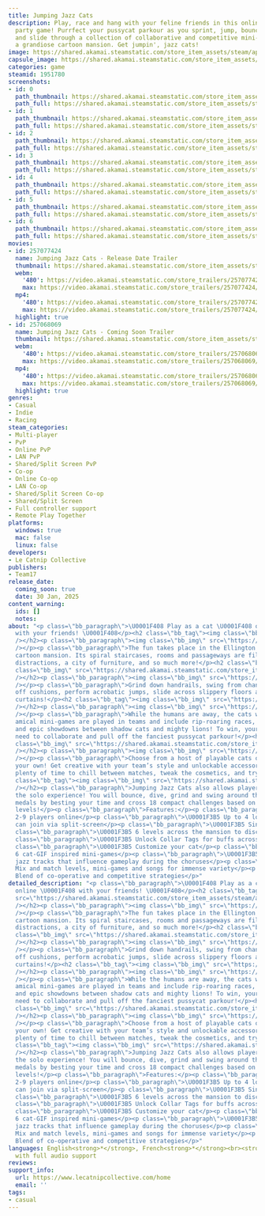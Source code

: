 ```yaml
---
title: Jumping Jazz Cats
description: Play, race and hang with your feline friends in this online platformer
  party game! Purrfect your pussycat parkour as you sprint, jump, bounce, swing, skid
  and slide through a collection of collaborative and competitive mini-games set in
  a grandiose cartoon mansion. Get jumpin', jazz cats!
image: https://shared.akamai.steamstatic.com/store_item_assets/steam/apps/1951780/header.jpg?t=1734015167
capsule_image: https://shared.akamai.steamstatic.com/store_item_assets/steam/apps/1951780/b88b3c6c2b17c62ad83b57bf72d596429eadd371/capsule_231x87.jpg?t=1734015167
categories: game
steamid: 1951780
screenshots:
- id: 0
  path_thumbnail: https://shared.akamai.steamstatic.com/store_item_assets/steam/apps/1951780/ss_475a86f9d4fb5d86efa3def251e73b036354a940.600x338.jpg?t=1734015167
  path_full: https://shared.akamai.steamstatic.com/store_item_assets/steam/apps/1951780/ss_475a86f9d4fb5d86efa3def251e73b036354a940.1920x1080.jpg?t=1734015167
- id: 1
  path_thumbnail: https://shared.akamai.steamstatic.com/store_item_assets/steam/apps/1951780/ss_a10350d3a86c70683a4dbda38052380ac063aeab.600x338.jpg?t=1734015167
  path_full: https://shared.akamai.steamstatic.com/store_item_assets/steam/apps/1951780/ss_a10350d3a86c70683a4dbda38052380ac063aeab.1920x1080.jpg?t=1734015167
- id: 2
  path_thumbnail: https://shared.akamai.steamstatic.com/store_item_assets/steam/apps/1951780/ss_5b6914bbf11cf40797b60d0d5b06b49c7da585aa.600x338.jpg?t=1734015167
  path_full: https://shared.akamai.steamstatic.com/store_item_assets/steam/apps/1951780/ss_5b6914bbf11cf40797b60d0d5b06b49c7da585aa.1920x1080.jpg?t=1734015167
- id: 3
  path_thumbnail: https://shared.akamai.steamstatic.com/store_item_assets/steam/apps/1951780/ss_716ce8c28323fa4cfe348a8c1c427ad4b239ea4d.600x338.jpg?t=1734015167
  path_full: https://shared.akamai.steamstatic.com/store_item_assets/steam/apps/1951780/ss_716ce8c28323fa4cfe348a8c1c427ad4b239ea4d.1920x1080.jpg?t=1734015167
- id: 4
  path_thumbnail: https://shared.akamai.steamstatic.com/store_item_assets/steam/apps/1951780/ss_503b11d0cd81e1481ec50e4e19e9e14239cc24bc.600x338.jpg?t=1734015167
  path_full: https://shared.akamai.steamstatic.com/store_item_assets/steam/apps/1951780/ss_503b11d0cd81e1481ec50e4e19e9e14239cc24bc.1920x1080.jpg?t=1734015167
- id: 5
  path_thumbnail: https://shared.akamai.steamstatic.com/store_item_assets/steam/apps/1951780/ss_5c94151518d0a64f3f00165e89b1a5a4a5ee50af.600x338.jpg?t=1734015167
  path_full: https://shared.akamai.steamstatic.com/store_item_assets/steam/apps/1951780/ss_5c94151518d0a64f3f00165e89b1a5a4a5ee50af.1920x1080.jpg?t=1734015167
- id: 6
  path_thumbnail: https://shared.akamai.steamstatic.com/store_item_assets/steam/apps/1951780/ss_34691a9c8be0fb5ae3e75abc0b9948aba5d4b288.600x338.jpg?t=1734015167
  path_full: https://shared.akamai.steamstatic.com/store_item_assets/steam/apps/1951780/ss_34691a9c8be0fb5ae3e75abc0b9948aba5d4b288.1920x1080.jpg?t=1734015167
movies:
- id: 257077424
  name: Jumping Jazz Cats - Release Date Trailer
  thumbnail: https://shared.akamai.steamstatic.com/store_item_assets/steam/apps/257077424/c97e72142c98006bc606f9a19a29cabaf65f6cf8/movie_600x337.jpg?t=1732806444
  webm:
    '480': https://video.akamai.steamstatic.com/store_trailers/257077424/movie480_vp9.webm?t=1732806444
    max: https://video.akamai.steamstatic.com/store_trailers/257077424/movie_max_vp9.webm?t=1732806444
  mp4:
    '480': https://video.akamai.steamstatic.com/store_trailers/257077424/movie480.mp4?t=1732806444
    max: https://video.akamai.steamstatic.com/store_trailers/257077424/movie_max.mp4?t=1732806444
  highlight: true
- id: 257068069
  name: Jumping Jazz Cats - Coming Soon Trailer
  thumbnail: https://shared.akamai.steamstatic.com/store_item_assets/steam/apps/257068069/94c3f678e2cf462a64afa7579df5609d4be8f2ac/movie_600x337.jpg?t=1730127626
  webm:
    '480': https://video.akamai.steamstatic.com/store_trailers/257068069/movie480_vp9.webm?t=1730127626
    max: https://video.akamai.steamstatic.com/store_trailers/257068069/movie_max_vp9.webm?t=1730127626
  mp4:
    '480': https://video.akamai.steamstatic.com/store_trailers/257068069/movie480.mp4?t=1730127626
    max: https://video.akamai.steamstatic.com/store_trailers/257068069/movie_max.mp4?t=1730127626
  highlight: true
genres:
- Casual
- Indie
- Racing
steam_categories:
- Multi-player
- PvP
- Online PvP
- LAN PvP
- Shared/Split Screen PvP
- Co-op
- Online Co-op
- LAN Co-op
- Shared/Split Screen Co-op
- Shared/Split Screen
- Full controller support
- Remote Play Together
platforms:
  windows: true
  mac: false
  linux: false
developers:
- Le Catnip Collective
publishers:
- Team17
release_date:
  coming_soon: true
  date: 30 Jan, 2025
content_warning:
  ids: []
  notes:
about: "<p class=\"bb_paragraph\">\U0001F408 Play as a cat \U0001F408 online \U0001F408
  with your friends! \U0001F408</p><h2 class=\"bb_tag\"><img class=\"bb_img\" src=\"https://shared.akamai.steamstatic.com/store_item_assets/steam/apps/1951780/extras/Banners_SteamWelcome-to-the-Ellington-Estate!.png?t=1734015167\"
  /></h2><p class=\"bb_paragraph\"><img class=\"bb_img\" src=\"https://shared.akamai.steamstatic.com/store_item_assets/steam/apps/1951780/extras/JJC_GIF_Welcome-to-Ellington-Estate.gif?t=1734015167\"
  /></p><p class=\"bb_paragraph\">The fun takes place in the Ellington Estate, a jazzy
  cartoon mansion. Its spiral staircases, rooms and passageways are filled with devious
  distractions, a city of furniture, and so much more!</p><h2 class=\"bb_tag\"><img
  class=\"bb_img\" src=\"https://shared.akamai.steamstatic.com/store_item_assets/steam/apps/1951780/extras/Banners_SteamPawsome-Parkour!.png?t=1734015167\"
  /></h2><p class=\"bb_paragraph\"><img class=\"bb_img\" src=\"https://shared.akamai.steamstatic.com/store_item_assets/steam/apps/1951780/extras/JJC_GIF_Pawsome-Parkour.gif?t=1734015167\"
  /></p><p class=\"bb_paragraph\">Grind down handrails, swing from chandeliers , bounce
  off cushions, perform acrobatic jumps, slide across slippery floors and climb the
  curtains!</p><h2 class=\"bb_tag\"><img class=\"bb_img\" src=\"https://shared.akamai.steamstatic.com/store_item_assets/steam/apps/1951780/extras/Banners_SteamAll-cats-get-the-Zoomies!.png?t=1734015167\"
  /></h2><p class=\"bb_paragraph\"><img class=\"bb_img\" src=\"https://shared.akamai.steamstatic.com/store_item_assets/steam/apps/1951780/extras/JJC_GIF_All-cats-get-the-zoomies.gif?t=1734015167\"
  /></p><p class=\"bb_paragraph\">While the humans are away, the cats will play! These
  amical mini-games are played in teams and include rip-roaring races, fat cat collectathons
  and epic showdowns between shadow cats and mighty lions! To win, your cat pack will
  need to collaborate and pull off the fanciest pussycat parkour!</p><h2 class=\"bb_tag\"><img
  class=\"bb_img\" src=\"https://shared.akamai.steamstatic.com/store_item_assets/steam/apps/1951780/extras/Banners_SteamCreative-Customisation!.png?t=1734015167\"
  /></h2><p class=\"bb_paragraph\"><img class=\"bb_img\" src=\"https://shared.akamai.steamstatic.com/store_item_assets/steam/apps/1951780/extras/JJC_GIF_Customisation.gif?t=1734015167\"
  /></p><p class=\"bb_paragraph\">Choose from a host of playable cats or customize
  your own! Get creative with your team’s style and unlockable accessories! There’s
  plenty of time to chill between matches, tweak the cosmetics, and try out new moves!</p><h2
  class=\"bb_tag\"><img class=\"bb_img\" src=\"https://shared.akamai.steamstatic.com/store_item_assets/steam/apps/1951780/extras/Banners_SteamOne-Tail_-Many-Trials!.png?t=1734015167\"
  /></h2><p class=\"bb_paragraph\">Jumping Jazz Cats also allows players to jump into
  the solo experience! You will bounce, dive, grind and swing around the maps collecting
  medals by besting your time and cross 18 compact challenges based on the multiplayer
  levels!</p><p class=\"bb_paragraph\">Features:</p><p class=\"bb_paragraph\">\U0001F3B5
  2-9 players online</p><p class=\"bb_paragraph\">\U0001F3B5 Up to 4 local players
  can join via split-screen</p><p class=\"bb_paragraph\">\U0001F3B5 Singleplayer Trials</p><p
  class=\"bb_paragraph\">\U0001F3B5 6 levels across the mansion to discover</p><p
  class=\"bb_paragraph\">\U0001F3B5 Unlock Collar Tags for buffs across mini-games</p><p
  class=\"bb_paragraph\">\U0001F3B5 Customize your cat</p><p class=\"bb_paragraph\">\U0001F3B5
  6 cat-GIF inspired mini-games</p><p class=\"bb_paragraph\">\U0001F3B5 10 original
  jazz tracks that influence gameplay during the choruses</p><p class=\"bb_paragraph\">\U0001F3B5
  Mix and match levels, mini-games and songs for immense variety</p><p class=\"bb_paragraph\">\U0001F3B5
  Blend of co-operative and competitive strategies</p>"
detailed_description: "<p class=\"bb_paragraph\">\U0001F408 Play as a cat \U0001F408
  online \U0001F408 with your friends! \U0001F408</p><h2 class=\"bb_tag\"><img class=\"bb_img\"
  src=\"https://shared.akamai.steamstatic.com/store_item_assets/steam/apps/1951780/extras/Banners_SteamWelcome-to-the-Ellington-Estate!.png?t=1734015167\"
  /></h2><p class=\"bb_paragraph\"><img class=\"bb_img\" src=\"https://shared.akamai.steamstatic.com/store_item_assets/steam/apps/1951780/extras/JJC_GIF_Welcome-to-Ellington-Estate.gif?t=1734015167\"
  /></p><p class=\"bb_paragraph\">The fun takes place in the Ellington Estate, a jazzy
  cartoon mansion. Its spiral staircases, rooms and passageways are filled with devious
  distractions, a city of furniture, and so much more!</p><h2 class=\"bb_tag\"><img
  class=\"bb_img\" src=\"https://shared.akamai.steamstatic.com/store_item_assets/steam/apps/1951780/extras/Banners_SteamPawsome-Parkour!.png?t=1734015167\"
  /></h2><p class=\"bb_paragraph\"><img class=\"bb_img\" src=\"https://shared.akamai.steamstatic.com/store_item_assets/steam/apps/1951780/extras/JJC_GIF_Pawsome-Parkour.gif?t=1734015167\"
  /></p><p class=\"bb_paragraph\">Grind down handrails, swing from chandeliers , bounce
  off cushions, perform acrobatic jumps, slide across slippery floors and climb the
  curtains!</p><h2 class=\"bb_tag\"><img class=\"bb_img\" src=\"https://shared.akamai.steamstatic.com/store_item_assets/steam/apps/1951780/extras/Banners_SteamAll-cats-get-the-Zoomies!.png?t=1734015167\"
  /></h2><p class=\"bb_paragraph\"><img class=\"bb_img\" src=\"https://shared.akamai.steamstatic.com/store_item_assets/steam/apps/1951780/extras/JJC_GIF_All-cats-get-the-zoomies.gif?t=1734015167\"
  /></p><p class=\"bb_paragraph\">While the humans are away, the cats will play! These
  amical mini-games are played in teams and include rip-roaring races, fat cat collectathons
  and epic showdowns between shadow cats and mighty lions! To win, your cat pack will
  need to collaborate and pull off the fanciest pussycat parkour!</p><h2 class=\"bb_tag\"><img
  class=\"bb_img\" src=\"https://shared.akamai.steamstatic.com/store_item_assets/steam/apps/1951780/extras/Banners_SteamCreative-Customisation!.png?t=1734015167\"
  /></h2><p class=\"bb_paragraph\"><img class=\"bb_img\" src=\"https://shared.akamai.steamstatic.com/store_item_assets/steam/apps/1951780/extras/JJC_GIF_Customisation.gif?t=1734015167\"
  /></p><p class=\"bb_paragraph\">Choose from a host of playable cats or customize
  your own! Get creative with your team’s style and unlockable accessories! There’s
  plenty of time to chill between matches, tweak the cosmetics, and try out new moves!</p><h2
  class=\"bb_tag\"><img class=\"bb_img\" src=\"https://shared.akamai.steamstatic.com/store_item_assets/steam/apps/1951780/extras/Banners_SteamOne-Tail_-Many-Trials!.png?t=1734015167\"
  /></h2><p class=\"bb_paragraph\">Jumping Jazz Cats also allows players to jump into
  the solo experience! You will bounce, dive, grind and swing around the maps collecting
  medals by besting your time and cross 18 compact challenges based on the multiplayer
  levels!</p><p class=\"bb_paragraph\">Features:</p><p class=\"bb_paragraph\">\U0001F3B5
  2-9 players online</p><p class=\"bb_paragraph\">\U0001F3B5 Up to 4 local players
  can join via split-screen</p><p class=\"bb_paragraph\">\U0001F3B5 Singleplayer Trials</p><p
  class=\"bb_paragraph\">\U0001F3B5 6 levels across the mansion to discover</p><p
  class=\"bb_paragraph\">\U0001F3B5 Unlock Collar Tags for buffs across mini-games</p><p
  class=\"bb_paragraph\">\U0001F3B5 Customize your cat</p><p class=\"bb_paragraph\">\U0001F3B5
  6 cat-GIF inspired mini-games</p><p class=\"bb_paragraph\">\U0001F3B5 10 original
  jazz tracks that influence gameplay during the choruses</p><p class=\"bb_paragraph\">\U0001F3B5
  Mix and match levels, mini-games and songs for immense variety</p><p class=\"bb_paragraph\">\U0001F3B5
  Blend of co-operative and competitive strategies</p>"
languages: English<strong>*</strong>, French<strong>*</strong><br><strong>*</strong>languages
  with full audio support
reviews:
support_info:
  url: https://www.lecatnipcollective.com/home
  email: ''
tags:
- casual
---
```


